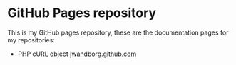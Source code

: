 GitHub Pages repository
=======================

This is my GitHub pages repository, these are the documentation pages for my repositories:

*	PHP cURL object [jwandborg.github.com](http://jwandborg.github.com/curl)